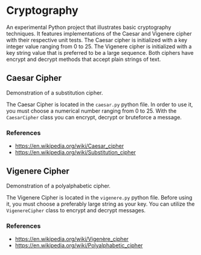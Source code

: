 # Cryptography

An experimental Python project that illustrates basic cryptography techniques. It features implementations of the Caesar and Vigenere cipher with their respective unit tests. The Caesar cipher is initialized with a key integer value ranging from 0 to 25. The Vigenere cipher is initialized with a key string value that is preferred to be a large sequence. Both ciphers have encrypt and decrypt methods that accept plain strings of text.

## Caesar Cipher

Demonstration of a substitution cipher.

The Caesar Cipher is located in the `caesar.py` python file. In order to use it, you must choose a numerical number ranging from 0 to 25. With the `CaesarCipher` class you can encrypt, decrypt or bruteforce a message.

### References
- https://en.wikipedia.org/wiki/Caesar_cipher
- https://en.wikipedia.org/wiki/Substitution_cipher

## Vigenere Cipher

Demonstration of a polyalphabetic cipher.

The Vigenere Cipher is located in the `vigenere.py` python file. Before using it, you must choose a preferably large string as your key. You can utilize the `VigenereCipher` class to encrypt and decrypt messages.

### References
- https://en.wikipedia.org/wiki/Vigenère_cipher
- https://en.wikipedia.org/wiki/Polyalphabetic_cipher
